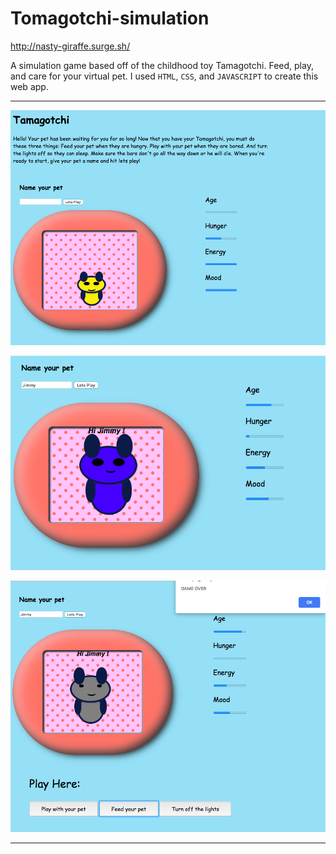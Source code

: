 # Tomagotchi-simulation

http://nasty-giraffe.surge.sh/


A simulation game based off of the childhood toy Tamagotchi. Feed, play, and care for your virtual pet. I used `HTML`, `CSS`, and `JAVASCRIPT` to create this web app.

- - - - - - - - - - - - - - - - - - - - - - - - - - - - - - - - - - - - - - - - - - - - - - - - - - - - - - - - - - - - - - - 


![alt text](first.png)

![alt text](second.png)

![alt text](gameover.png)


- - - - - - - - - - - - - - - - - - - - - - - - - - - - - - - - - - - - - - - - - - - - - - - - - - - - - - - - - - - - - - - 
